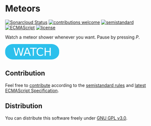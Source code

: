 # Meteors

[![Sonarcloud Status](https://sonarcloud.io/api/project_badges/measure?project=berkerol_meteors&metric=alert_status)](https://sonarcloud.io/dashboard?id=berkerol_meteors)
[![contributions welcome](https://img.shields.io/badge/contributions-welcome-brightgreen.svg)](https://github.com/berkerol/meteors/issues)
[![semistandard](https://img.shields.io/badge/code%20style-semistandard-brightgreen.svg)](https://github.com/Flet/semistandard)
[![ECMAScript](https://img.shields.io/badge/ECMAScript-latest-brightgreen.svg)](https://www.ecma-international.org/ecma-262)
[![license](https://img.shields.io/badge/license-GNU%20GPL%20v3.0-blue.svg)](https://github.com/berkerol/meteors/blob/master/LICENSE)

Watch a meteor shower whenever you want. Pause by pressing _P_.

[![button](watch.png)](https://berkerol.github.io/meteors/meteors.html)

## Contribution

Feel free to [contribute](https://github.com/berkerol/meteors/issues) according to the [semistandard rules](https://github.com/Flet/semistandard) and [latest ECMAScript Specification](https://www.ecma-international.org/ecma-262).

## Distribution

You can distribute this software freely under [GNU GPL v3.0](https://github.com/berkerol/meteors/blob/master/LICENSE).
